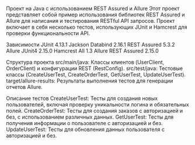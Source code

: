 
Проект на Java с использованием REST Assured и Allure
Этот проект представляет собой пример использования библиотек REST Assured и Allure для написания и тестирования RESTful API запросов. Проект включает в себя несколько тестов, использующих JUnit и Hamcrest для проверки функциональности API.

Зависимости
JUnit 4.13.1
Jackson Databind 2.16.1
REST Assured 5.3.2
Allure JUnit4 2.15.0
Hamcrest All 1.3
Allure REST Assured 2.15.0

Структура проекта
src/main/java: Классы клиентов (UserClient, OrderClient) и конфигурации REST (RestConfig).
src/test/java: Тестовые классы (CreateUserTest, CreateOrderTest, GetUserTest, UpdateUserTest).
target/allure-results: Результаты выполнения тестов для генерации отчетов Allure.

Описание тестов
CreateUserTest: Тесты для создания новых пользователей, включая проверку уникальности логина и обязательных полей.
CreateOrderTest: Тесты для создания заказов с авторизацией и без, с использованием различных данных.
GetUserTest: Тесты для получения информации о пользователе с авторизацией и без.
UpdateUserTest: Тесты для обновления данных пользователя с авторизацией и без.
 
